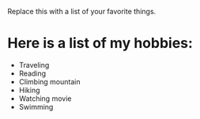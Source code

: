 Replace this with a list of your favorite things.
# Here is a list of my hobbies:
- Traveling
- Reading
- Climbing mountain
- Hiking
- Watching movie
- Swimming
